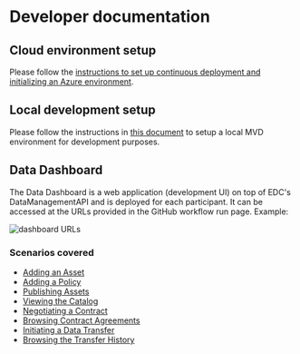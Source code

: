 # Developer documentation

## Cloud environment setup

Please follow the [instructions to set up continuous deployment and initializing an Azure environment](continuous-deployment/continuous_deployment.md).

## Local development setup

Please follow the instructions in [this document](../../system-tests/README.md) to setup a local MVD environment for development purposes.

## Data Dashboard

The Data Dashboard is a web application (development UI) on top of EDC's DataManagementAPI and is deployed for each participant. It can be accessed at the URLs provided in the GitHub workflow run page. Example:

![dashboard URLs](dashboard-urls.png)

### Scenarios covered

- [Adding an Asset](edc-data-dashboard/add-asset.md)
- [Adding a Policy](edc-data-dashboard/add-policy.md)
- [Publishing Assets](edc-data-dashboard/publish-asset.md)
- [Viewing the Catalog](edc-data-dashboard/view-catalog.md)
- [Negotiating a Contract](edc-data-dashboard/negotiate-contract.md)
- [Browsing Contract Agreements](edc-data-dashboard/contract-agreements.md)
- [Initiating a Data Transfer](edc-data-dashboard/initiate-transfer.md)
- [Browsing the Transfer History](edc-data-dashboard/transfer-history.md)

